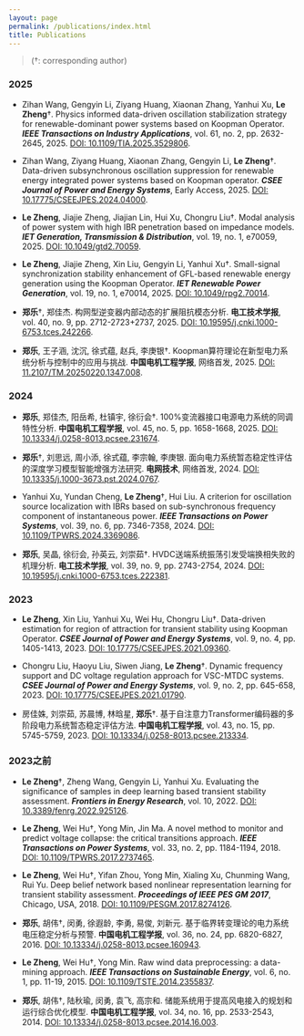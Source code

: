 ```yaml
---
layout: page
permalink: /publications/index.html
title: Publications
---
```


> (†: corresponding author)

### 2025
- Zihan Wang, Gengyin Li, Ziyang Huang, Xiaonan Zhang, Yanhui Xu, **Le Zheng**†. Physics informed data-driven oscillation stabilization strategy for renewable-dominant power systems based on Koopman Operator. ***IEEE Transactions on Industry Applications***, vol. 61, no. 2, pp. 2632-2645, 2025. [DOI: 10.1109/TIA.2025.3529806](https://ieeexplore.ieee.org/document/10841951/).<br>

- Zihan Wang, Ziyang Huang, Xiaonan Zhang, Gengyin Li, **Le Zheng**†. Data-driven subsynchronous oscillation suppression for renewable energy integrated power systems based on Koopman operator. ***CSEE Journal of Power and Energy Systems***, Early Access, 2025. [DOI: 10.17775/CSEEJPES.2024.04000](https://ieeexplore.ieee.org/document/10838276/).<br>

- **Le Zheng**, Jiajie Zheng, Jiajian Lin, Hui Xu, Chongru Liu†. Modal analysis of power system with high IBR penetration based on impedance models. ***IET Generation, Transmission & Distribution***, vol. 19, no. 1, e70059, 2025. [DOI: 10.1049/gtd2.70059](https://ietresearch.onlinelibrary.wiley.com/doi/10.1049/gtd2.70059).<br>

- **Le Zheng**, Jiajie Zheng, Xin Liu, Gengyin Li, Yanhui Xu†. Small-signal synchronization stability enhancement of GFL-based renewable energy generation using the Koopman Operator. ***IET Renewable Power Generation***, vol. 19, no. 1, e70014, 2025. [DOI: 10.1049/rpg2.70014](https://ietresearch.onlinelibrary.wiley.com/doi/10.1049/rpg2.70014).<br>

- **郑乐**†, 郑佳杰. 构网型逆变器内部动态的扩展阻抗模态分析. **电工技术学报**, vol. 40, no. 9, pp. 2712-2723+2737, 2025. [DOI: 10.19595/j.cnki.1000-6753.tces.242266](https://kns.cnki.net/kcms2/article/abstract?v=QdSmbJTBmqxPHKhw1YgrY27sBezER7kUggJJ18LzSof9K-vHQweDcQB4F_wKoT1JbSfG0kc162LDdBHuqsbwKbkeRvR3wudgGXOaO8tU6ASmIIizIfvaLuuBkhcUEDL9QLVHi2Y5Gcr65ZzypQf9IbvPTZ_dyAyqXXBx81Nptw1DY6AUaQf0Wg==&uniplatform=NZKPT&language=CHS).<br>

- **郑乐**, 王子涵, 沈沉, 徐式蕴, 赵兵, 李庚银†. Koopman算符理论在新型电力系统分析与控制中的应用与挑战. **中国电机工程学报**, 网络首发, 2025. [DOI: 11.2107/TM.20250220.1347.008](https://link.cnki.net/urlid/11.2107.tm.20250220.1347.008/).<br>


### 2024
- **郑乐**, 郑佳杰, 阳岳希, 杜镇宇, 徐衍会†. 100%变流器接口电源电力系统的同调特性分析. **中国电机工程学报**, vol. 45, no. 5, pp. 1658-1668, 2025. [DOI: 10.13334/j.0258-8013.pcsee.231674](https://kns.cnki.net/kcms2/article/abstract?v=QdSmbJTBmqy6oBaqFXWKURcNmN-FBrERmkMjD8xO6Txf1tQ-ipjA-xoxI5ATcn8NxCgQtkpVRqgIA20Uz0Ay9ZTR36SuhTjfgo24ZfM2lB3r6vWIauFcbBsA8HmZJGNbRRgE9Z6MhL0z5GNrtEWfv3UcOoPV2pB2ZdjkxggDtwaLVO89zSpEfQ==&uniplatform=NZKPT&language=CHS).<br>

- **郑乐**†, 刘思远, 周小添, 徐式蕴, 李宗翰, 李庚银. 面向电力系统暂态稳定性评估的深度学习模型智能增强方法研究. **电网技术**, 网络首发, 2024. [DOI: 10.13335/j.1000-3673.pst.2024.0767](https://kns.cnki.net/kcms2/article/abstract?v=sKJ9SXrFdEpPyWSw8yMzVObDguqHirE4wCYUGFdOLzUzi21X_dsJIkN8yUYlzxkaKJQMPwd4Fdrr8JS4_X_DcrFulLxg3kqgE-NmP-k5B3tdEbiiEqRbmnn-Pb3qlufBv7BOUzX1UGc3P0CHI9ZSidisxcjq8m6xncDpVEiGm1QN0cY_12IS79Vo_njlF2C_&uniplatform=NZKPT&language=CHS/).<br>

- Yanhui Xu, Yundan Cheng, **Le Zheng**†, Hui Liu. A criterion for oscillation source localization with IBRs based on sub-synchronous frequency component of instantaneous power. ***IEEE Transactions on Power Systems***, vol. 39, no. 6, pp. 7346-7358, 2024. [DOI: 10.1109/TPWRS.2024.3369086](https://ieeexplore.ieee.org/document/10444031/).<br>

- **郑乐**, 吴晶, 徐衍会, 孙英云, 刘崇茹†. HVDC送端系统振荡引发受端换相失败的机理分析. **电工技术学报**, vol. 39, no. 9, pp. 2743-2754, 2024. [DOI: 10.19595/j.cnki.1000-6753.tces.222381](https://kns.cnki.net/kcms2/article/abstract?v=sKJ9SXrFdEpKkcfY48oGi5vhCtnBDdueRU8ksy54_P9zEAYWaBS5Msk7rpVbRoc7ofkxszYrUPfRyu6zTHFn8jAo0MOnWxVryDVQOiqv8hY12jmTA3XRcK-PknaNjbREWfiIzFD0hbsgS4mzC-lz6Gx3Et8JC9jzXDNddFbdyGX2IOZGQYQiUJnrQqB_FDmP&uniplatform=NZKPT&language=CHS/).<br>

### 2023
- **Le Zheng**, Xin Liu, Yanhui Xu, Wei Hu, Chongru Liu†. Data-driven estimation for region of attraction for transient stability using Koopman Operator. ***CSEE Journal of Power and Energy Systems***, vol. 9, no. 4, pp. 1405-1413, 2023. [DOI: 10.17775/CSEEJPES.2021.09360](https://ieeexplore.ieee.org/document/9917430/).<br>

- Chongru Liu, Haoyu Liu, Siwen Jiang, **Le Zheng**†. Dynamic frequency support and DC voltage regulation approach for VSC-MTDC systems. ***CSEE Journal of Power and Energy Systems***, vol. 9, no. 2, pp. 645-658, 2023. [DOI: 10.17775/CSEEJPES.2021.01790](https://ieeexplore.ieee.org/document/9671036/).<br>

- 房佳姝, 刘崇茹, 苏晨博, 林晗星, **郑乐**†. 基于自注意力Transformer编码器的多阶段电力系统暂态稳定评估方法. **中国电机工程学报**, vol. 43, no. 15, pp. 5745-5759, 2023. [DOI: 10.13334/j.0258-8013.pcsee.213334](https://kns.cnki.net/kcms2/article/abstract?v=sKJ9SXrFdEpHi1mb8dYacHzaImjjK73FTP3Z6l6UD3AsZMDRNxMXpe3I6yj7AkUYZuBGR8QbzIIMjh3vqwUVGZB86erkgu2vnG5vl6yhlAr-JVXv-CfzZo5hCFYnrOer20z6xrSw1F7k3jhyjQ7hAl3enzXm3fY1eNAfiZ3REKFMYTJCo9huKXL8jrUP_HCl&uniplatform=NZKPT&language=CHS/).<br>

### 2023之前
- **Le Zheng**†, Zheng Wang, Gengyin Li, Yanhui Xu. Evaluating the significance of samples in deep learning based transient stability assessment. ***Frontiers in Energy Research***, vol. 10, 2022. [DOI: 10.3389/fenrg.2022.925126](https://www.frontiersin.org/journals/energy-research/articles/10.3389/fenrg.2022.925126/full/).<br>

- **Le Zheng**, Wei Hu†, Yong Min, Jin Ma. A novel method to monitor and predict voltage collapse: the critical transitions approach. ***IEEE Transactions on Power Systems***, vol. 33, no. 2, pp. 1184-1194, 2018. [DOI: 10.1109/TPWRS.2017.2737465](https://ieeexplore.ieee.org/document/8004464/).<br>

- **Le Zheng**, Wei Hu†, Yifan Zhou, Yong Min, Xialing Xu, Chunming Wang, Rui Yu. Deep belief network based nonlinear representation learning for transient stability assessment. ***Proceedings of IEEE PES GM 2017***, Chicago, USA, 2018. [DOI: 10.1109/PESGM.2017.8274126](https://ieeexplore.ieee.org/document/8274126/).<br>

- **郑乐**, 胡伟†, 闵勇, 徐遐龄, 李勇, 易俊, 刘新元. 基于临界转变理论的电力系统电压稳定分析与预警. **中国电机工程学报**, vol. 36, no. 24, pp. 6820-6827, 2016. [DOI: 10.13334/j.0258-8013.pcsee.160943](https://kns.cnki.net/kcms2/article/abstract?v=sKJ9SXrFdEpVGjdvlcqOhrM1jWpxoToPEwRkimVk13olsAg2DX_RfDKGn1CMgyz3GyJnL68PxaV51Pyn6zXBH0Y8Avx1dQBCte4VJzgnpDBuG0i63OGd8CUaXfxBl1dC3xOQJwCkVax4nVmOoIf5ctkBU1awnQuTKL7otpC4g06N_gDsdZ0OFMCQ_A0S5VdL&uniplatform=NZKPT&language=CHS/).<br>

- **Le Zheng**, Wei Hu†, Yong Min. Raw wind data preprocessing: a data-mining approach. ***IEEE Transactions on Sustainable Energy***, vol. 6, no. 1, pp. 11-19, 2015. [DOI: 10.1109/TSTE.2014.2355837](https://ieeexplore.ieee.org/document/6912961/).<br>

- **郑乐**, 胡伟†, 陆秋瑜, 闵勇, 袁飞, 高宗和. 储能系统用于提高风电接入的规划和运行综合优化模型. **中国电机工程学报**, vol. 34, no. 16, pp. 2533-2543, 2014. [DOI: 10.13334/j.0258-8013.pcsee.2014.16.003](https://kns.cnki.net/kcms2/article/abstract?v=sKJ9SXrFdEoTkZ1BJ15xZphWnknDLNHDgKv_Tw-xFnOZ3CNgO08c-ymwyFRlt2AZ3h7bTsSDiQw2WB7KL_uTy4TmqSZQmRQQ7hCAak_01X0eWvjM8tv6JaS68eFnDUHuqrQDNei86zi7layWYBa8Xcn-l5yk-gv9z3Ocp9w6jfLpV1Uqkp427-q4Bx4D-FVR&uniplatform=NZKPT&language=CHS/).<br>

